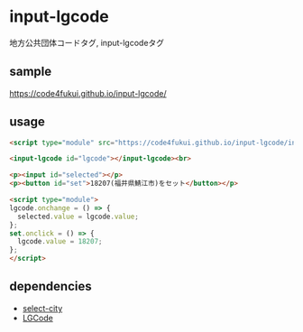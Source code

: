 # input-lgcode
 
地方公共団体コードタグ, input-lgcodeタグ

## sample

https://code4fukui.github.io/input-lgcode/

## usage

```html
<script type="module" src="https://code4fukui.github.io/input-lgcode/input-lgcode.js"></script>

<input-lgcode id="lgcode"></input-lgcode><br>

<p><input id="selected"></p>
<p><button id="set">18207(福井県鯖江市)をセット</button></p>

<script type="module">
lgcode.onchange = () => {
  selected.value = lgcode.value;
};
set.onclick = () => {
  lgcode.value = 18207;
};
</script>
```

## dependencies

- [select-city](https://github.com/code4fukui/select-city)
- [LGCode](https://github.com/code4fukui/LGCode)
